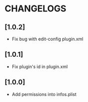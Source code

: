 # CHANGELOGS

## [1.0.2]

* Fix bug with edit-config plugin.xml

## [1.0.1]

* Fix plugin's id in plugin.xml

## [1.0.0]

* Add permissions into infos.plist
